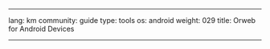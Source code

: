 

---

lang: km
community: guide
type: tools
os: android
weight: 029
title: Orweb for Android Devices

---

<stub>

